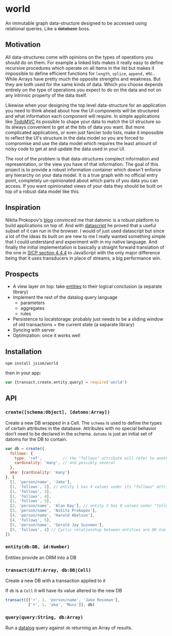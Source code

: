 
# world

  An immutable graph data-structure designed to be accessed using relational queries. Like a <strike>database</strike> boss.

## Motivation

  All data-structures come with opinions on the types of operations you should do on them. For example a linked lists makes it really easy to define recursive procedures which operate on all items in the list but makes it impossible to define efficient functions for `length`, `splice`, `append,` etc.. While Arrays have pretty much the opposite strengths and weakness. But they are both used for the same kinds of data. Which you choose depends entirely on the type of operations you expect to do on the data and not on any intrinsic property of the data itself.

  Likewise when your designing the top level data-structure for an application you need to think ahead about how the UI components will be structured and what information each component will require. In simple applications like [TodoMVC](http://todomvc.com) its possible to shape your data to match the UI structure so its always convenient to get at the bits of data you want. But more complicated applications, or even just fancier todo lists, make it impossible to reflect the UI's structure in the data model so you are forced to compromise and use the data model which requires the least amount of noisy code to get at and update the data used in your UI.

  The root of the problem is that data-structures complect information and representation, or the view you have of that information. The goal of this project is to provide a robust information container which doesn't enforce any hierarchy on your data model. It is a true graph with no official entry point, completely un-opinionated about which parts of you data you can access. If you want opinionated views of your data they should be built on top of a robust data model like this.

## Inspiration

  Nikita Prokopov's [blog](tonsky.me/blog/datomic-as-protocol) convinced me that datomic is a robust platform to build applications on top of. And with [datascript](https://github.com/tonsky/datascript) he proved that a useful subset of it can run in the browser. I would of just used datascript but since a lot of the ideas its built on are new to me I really wanted something simple that I could understand and experiment with in my native language. And finally the initial implementation is basically a straight forward translation of the one in [SICP section 4.4.4](http://mitpress.mit.edu/sicp/full-text/book/book-Z-H-29.html#%_sec_4.4.4) to JavaScript with the only major difference being that it uses transducers in place of streams, a big performance win.

## Prospects

  - A view layer on top: take [entities](entity.js) to their logical conclusion (a separate library)
  - Implement the rest of the datalog query language
    - parameters
    - aggregates
    - rules
  - Persistence to localstorage: probably just needs to be a sliding window of old transactions + the current state (a separate library)
  - Syncing with server
  - Optimization: once it works well

## Installation

`npm install jsiom/world`

then in your app:

```js
var {transact,create,entity,query} = require('world')
```

## API

### `create([schema:Object], [datoms:Array])`

  Create a new DB wrapped in a Cell. The `schema` is used to define the types of certain attributes in the database. Attributes with no special behavior don't need to be declared in the schema. `datoms` is just an initial set of datoms for the DB to contain.

```js
var db = create({
  follows: {
    type: 'ref',         // the "follows" attribute will refer to another entity
    cardinality: 'many', // and possibly several
  },
  aka: {cardinality: 'many'}
}, [
  [1, 'person/name', 'Jake'],
  [1, 'follows', 2], // entity 1 has 4 values under its "follows" attribute
  [1, 'follows', 3],
  [1, 'follows', 4],
  [1, 'follows', 5],
  [2, 'person/name', 'Alan Kay'], // entity 2 has 0 values under "follows"
  [3, 'person/name', 'Nikita Prokopov'],
  [4, 'person/name', 'Harold Abelson'],
  [4, 'follows', 5],
  [5, 'person/name', 'Gerald Jay Sussman'],
  [5, 'follows', 4] // Cyclic relationship between entities are OK too
])
```

### `entity(db:DB, id:Number)`

  Entities provide an ORM into a DB

### `transact(diff:Array, db:DB|Cell)`

  Create a new DB with a transaction applied to it

  If `db` is a `Cell` it will have its value altered to the new DB

```js
transact([['+', 1, 'person/name', 'Jake Rosoman'],
          ['+', 1, 'aka', 'Muss']], db)
```

### `query(query:String, db:Array)`

  Run a [datalog](learndatalogtoday.org) query against `db` returning an Array of results.
